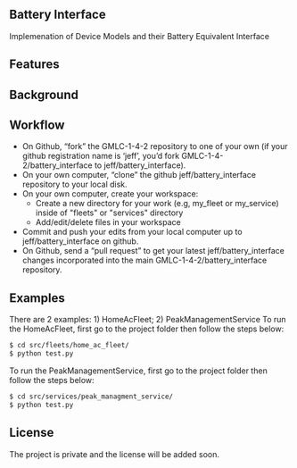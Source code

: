 ## Battery Interface

Implemenation of Device Models and their Battery Equivalent Interface

## Features

## Background

## Workflow

- On Github, “fork” the GMLC-1-4-2 repository to one of your own (if your github registration name is ‘jeff’, you’d fork GMLC-1-4-2/battery_interface to jeff/battery_interface).
- On your own computer, “clone” the github jeff/battery_interface repository to your local disk.
- On your own computer, create your workspace:
    - Create a new directory for your work (e.g, my_fleet or my_service) inside of "fleets" or "services" directory
    - Add/edit/delete files in your workspace  
- Commit and push your edits from your local computer up to jeff/battery_interface on github.
- On Github, send a “pull request” to get your latest jeff/battery_interface changes incorporated into the main GMLC-1-4-2/battery_interface repository.

## Examples

There are 2 examples: 1) HomeAcFleet; 2) PeakManagementService
To run the HomeAcFleet, first go to the project folder then follow the steps below:

```sh
$ cd src/fleets/home_ac_fleet/
$ python test.py
```

To run the PeakManagementService, first go to the project folder then follow the steps below:

```sh
$ cd src/services/peak_managment_service/
$ python test.py
```

## License
The project is private and the license will be added soon.
